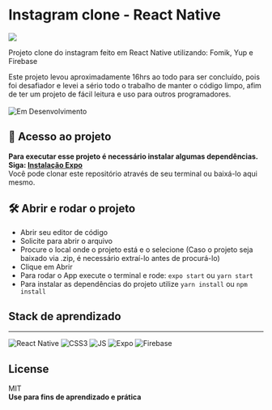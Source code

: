 # Instagram clone - React Native

<img src="./assets/instaclone.gif">

Projeto clone do instagram feito em React Native utilizando: Fomik, Yup e Firebase

Este projeto levou aproximadamente 16hrs ao todo para ser concluído, pois foi desafiador e levei a sério todo o trabalho de manter o código limpo, afim de ter um projeto de fácil leitura e uso para outros programadores.
<br><br>
![Em Desenvolvimento](http://img.shields.io/static/v1?label=STATUS&message=EM%20DESENVOLVIMENTO&color=GREEN&style=for-the-badge)

## 📁 Acesso ao projeto

**Para executar esse projeto é necessário instalar algumas dependências. Siga: [Instalação Expo](https://docs.expo.dev/get-started/installation/)**
<br>
Você pode clonar este repositório através de seu terminal ou baixá-lo aqui mesmo.

## 🛠️ Abrir e rodar o projeto

- Abrir seu editor de código
- Solicite para abrir o arquivo 
- Procure o local onde o projeto está e o selecione (Caso o projeto seja baixado via .zip, é necessário extraí-lo antes de procurá-lo)
- Clique em Abrir
- Para rodar o App execute o terminal e rode:
`expo start` ou `yarn start`
- Para instalar as dependências do projeto utilize `yarn install` ou `npm install`

## Stack de aprendizado
-------------------------------------------------
![React Native](https://img.shields.io/badge/react_native-%2320232a.svg?style=for-the-badge&logo=react&logoColor=%2361DAFB) ![CSS3](https://img.shields.io/badge/CSS3-1572B6?style=for-the-badge&logo=css3&logoColor=white) ![JS](https://img.shields.io/badge/JavaScript-323330?style=for-the-badge&logo=javascript&logoColor=F7DF1E) ![Expo](https://img.shields.io/badge/expo-1C1E24?style=for-the-badge&logo=expo&logoColor=#D04A37) ![Firebase](https://img.shields.io/badge/Firebase-039BE5?style=for-the-badge&logo=Firebase&logoColor=white)

## License


MIT
<br>
**Use para fins de aprendizado e prática**
